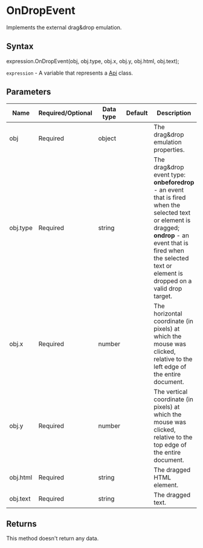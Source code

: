 # OnDropEvent

Implements the external drag&drop emulation.

## Syntax

expression.OnDropEvent(obj, obj.type, obj.x, obj.y, obj.html, obj.text);

`expression` - A variable that represents a [Api](../Api.md) class.

## Parameters

| **Name** | **Required/Optional** | **Data type** | **Default** | **Description** |
| ------------- | ------------- | ------------- | ------------- | ------------- |
| obj | Required | object |  | The drag&drop emulation properties. |
| obj.type | Required | string |  | The drag&drop event type: **onbeforedrop** - an event that is fired when the selected text or element is dragged; **ondrop** - an event that is fired when the selected text or element is dropped on a valid drop target. |
| obj.x | Required | number |  | The horizontal coordinate (in pixels) at which the mouse was clicked, relative to the left edge of the entire document. |
| obj.y | Required | number |  | The vertical coordinate (in pixels) at which the mouse was clicked, relative to the top edge of the entire document. |
| obj.html | Required | string |  | The dragged HTML element. |
| obj.text | Required | string |  | The dragged text. |

## Returns

This method doesn't return any data.
